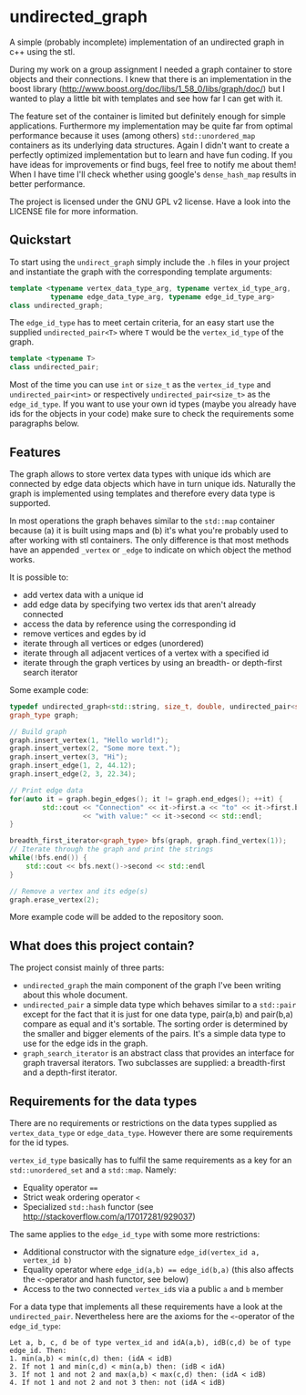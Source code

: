 # undirected_graph
A simple (probably incomplete) implementation of an undirected graph in c++ using the stl.

During my work on a group assignment I needed a graph container to store objects and their connections.
I knew that there is an implementation in the boost library (http://www.boost.org/doc/libs/1_58_0/libs/graph/doc/) but I wanted to play a little bit with
templates and see how far I can get with it.

The feature set of the container is limited but definitely enough for simple applications. Furthermore my implementation may be quite far from optimal performance because it uses (among others) `std::unordered_map` containers as its
underlying data structures. Again I didn't want to create a perfectly optimized implementation but to
learn and have fun coding. If you have ideas for improvements or find bugs, feel free to notify me about them!
When I have time I'll check whether using google's `dense_hash_map` results in better performance.

The project is licensed under the GNU GPL v2 license. Have a look into the LICENSE file for more information.

## Quickstart

To start using the `undirect_graph` simply include the `.h` files in your project and instantiate the graph
with the corresponding template arguments:
```c++
template <typename vertex_data_type_arg, typename vertex_id_type_arg, 
		  typename edge_data_type_arg, typename edge_id_type_arg>
class undirected_graph;
```
The `edge_id_type` has to meet certain criteria, for an easy start use the supplied `undirected_pair<T>` where `T`
would be the `vertex_id_type` of the graph.
```c++
template <typename T>
class undirected_pair;
```
Most of the time you can use `int` or `size_t` as the `vertex_id_type` and `undirected_pair<int>` or respectively
`undirected_pair<size_t>` as the `edge_id_type`. If you want to use your own id types (maybe you already have ids
for the objects in your code) make sure to check the requirements some paragraphs below.

## Features

The graph allows to store vertex data types with unique ids which are connected by edge data objects which
have in turn unique ids. Naturally the graph is implemented using templates and therefore every data type
is supported.

In most operations the graph behaves similar to the `std::map` container because (a) it is built using maps and
(b) it's what you're probably used to after working with stl containers. The only difference is that most methods
have an appended `_vertex` or `_edge` to indicate on which object the method works.

It is possible to:
 - add vertex data with a unique id
 - add edge data by specifying two vertex ids that aren't already connected
 - access the data by reference using the corresponding id
 - remove vertices and egdes by id
 - iterate through all vertices or edges (unordered)
 - iterate through all adjacent vertices of a vertex with a specified id
 - iterate through the graph vertices by using an breadth- or depth-first search iterator

Some example code:
```c++
typedef undirected_graph<std::string, size_t, double, undirected_pair<size_t>> graph_type;
graph_type graph;

// Build graph
graph.insert_vertex(1, "Hello world!");
graph.insert_vertex(2, "Some more text.");
graph.insert_vertex(3, "Hi");
graph.insert_edge(1, 2, 44.12);
graph.insert_edge(2, 3, 22.34);

// Print edge data
for(auto it = graph.begin_edges(); it != graph.end_edges(); ++it) {
		std::cout << "Connection" << it->first.a << "to" << it->first.b 
				  << "with value:" << it->second << std::endl;
}

breadth_first_iterator<graph_type> bfs(graph, graph.find_vertex(1));
// Iterate through the graph and print the strings
while(!bfs.end()) {
	std::cout << bfs.next()->second << std::endl
}

// Remove a vertex and its edge(s)
graph.erase_vertex(2);
```
More example code will be added to the repository soon.

## What does this project contain?

The project consist mainly of three parts:
- `undirected_graph` the main component of the graph I've been writing about this whole document.
- `undirected_pair` a simple data type which behaves similar to a `std::pair` except for the fact that it is just
for one data type, pair(a,b) and pair(b,a) compare as equal and it's sortable. The sorting order
is determined by the smaller and bigger elements of the pairs. It's a simple data type to use for the
edge ids in the graph.
- `graph_search_iterator` is an abstract class that provides an interface for graph traversal iterators.
Two subclasses are supplied: a breadth-first and a depth-first iterator.

## Requirements for the data types

There are no requirements or restrictions on the data types supplied as `vertex_data_type` or `edge_data_type`.
However there are some requirements for the id types. 

`vertex_id_type` basically has to fulfil the same requirements as a key for an `std::unordered_set` and a `std::map`. Namely:
- Equality operator `==`
- Strict weak ordering operator `<`
- Specialized `std::hash` functor (see http://stackoverflow.com/a/17017281/929037)

The same applies to the `edge_id_type` with some more restrictions:
- Additional constructor with the signature `edge_id(vertex_id a, vertex_id b)`
- Equality operator where `edge_id(a,b) == edge_id(b,a)` (this also affects the `<`-operator and hash functor, see below)
- Access to the two connected `vertex_id`s via a public `a` and `b` member

For a data type that implements all these requirements have a look at the `undirected_pair`. Nevertheless here are the 
axioms for the `<`-operator of the `edge_id_type`: 
```
Let a, b, c, d be of type vertex_id and idA(a,b), idB(c,d) be of type edge_id. Then:
1. min(a,b) < min(c,d) then: (idA < idB)
2. If not 1 and min(c,d) < min(a,b) then: (idB < idA)
3. If not 1 and not 2 and max(a,b) < max(c,d) then: (idA < idB)
4. If not 1 and not 2 and not 3 then: not (idA < idB)
```
